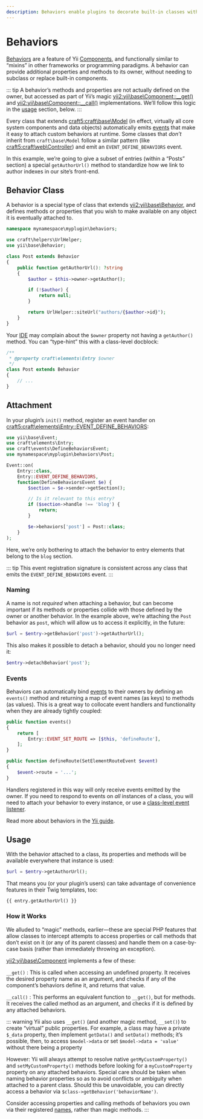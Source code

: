 ```yaml
---
description: Behaviors enable plugins to decorate built-in classes with native-feeling attributes and methods.
---
```


# Behaviors

[Behaviors](guide:concept-behaviors) are a feature of Yii [Components](guide:concept-components), and functionally similar to “mixins” in other frameworks or programming paradigms. A behavior can provide additional properties and methods to its owner, without needing to subclass or replace built-in components.

::: tip
A behavior’s methods and properties are not actually defined on the owner, but accessed as part of Yii’s magic <yii2:yii\base\Component::__get()> and <yii2:yii\base\Component::__call()> implementations. We’ll follow this logic in the [usage](#usage) section, below.
:::

Every class that extends <craft5:craft\base\Model> (in effect, virtually all core system components and data objects) automatically emits [events](events.md) that make it easy to attach custom behaviors at runtime. Some classes that _don’t_ inherit from `craft\base\Model` follow a similar pattern (like <craft5:craft\web\Controller>) and emit an `EVENT_DEFINE_BEHAVIORS` event.

In this example, we’re going to give a subset of entries (within a “Posts” section) a special `getAuthorUrl()` method to standardize how we link to author indexes in our site’s front-end.

## Behavior Class

A behavior is a special type of class that extends <yii2:yii\base\Behavior>, and defines methods or properties that you wish to make available on any object it is eventually attached to.

```php
namespace mynamespace\myplugin\behaviors;

use craft\helpers\UrlHelper;
use yii\base\Behavior;

class Post extends Behavior
{
    public function getAuthorUrl(): ?string
    {
        $author = $this->owner->getAuthor();

        if (!$author) {
            return null;
        }

        return UrlHelper::siteUrl("authors/{$author->id}");
    }
}
```

Your [IDE](README.md#ide) may complain about the `$owner` property not having a `getAuthor()` method. You can “type-hint” this with a class-level docblock:

```php
/**
 * @property craft\elements\Entry $owner
 */
class Post extends Behavior
{
    // ...
}
```

## Attachment

In your plugin’s `init()` method, register an event handler on <craft5:craft\elements\Entry::EVENT_DEFINE_BEHAVIORS>:

```php
use yii\base\Event;
use craft\elements\Entry;
use craft\events\DefineBehaviorsEvent;
use mynamespace\myplugin\behaviors\Post;

Event::on(
    Entry::class,
    Entry::EVENT_DEFINE_BEHAVIORS,
    function(DefineBehaviorsEvent $e) {
        $section = $e->sender->getSection();

        // Is it relevant to this entry?
        if ($section->handle !== 'blog') {
            return;
        }

        $e->behaviors['post'] = Post::class;
    }
);
```

Here, we’re only bothering to attach the behavior to entry elements that belong to the `blog` section.

::: tip
This event registration signature is consistent across any class that emits the `EVENT_DEFINE_BEHAVIORS` event.
:::

### Naming

A name is not _required_ when attaching a behavior, but can become important if its methods or properties collide with those defined by the owner or another behavior. In the example above, we’re attaching the `Post` behavior as `post`, which will allow us to access it explicitly, in the future:

```php
$url = $entry->getBehavior('post')->getAuthorUrl();
```

This also makes it possible to detach a behavior, should you no longer need it:

```php
$entry->detachBehavior('post');
```

### Events

Behaviors can automatically bind [events](events.md) to their owners by defining an `events()` method and returning a map of event names (as keys) to methods (as values). This is a great way to collocate event handlers and functionality when they are already tightly coupled:

```php
public function events()
{
    return [
        Entry::EVENT_SET_ROUTE => [$this, 'defineRoute'],
    ];
}

public function defineRoute(SetElementRouteEvent $event)
{
    $event->route = '...';
}
```

Handlers registered in this way will only receive events emitted by the owner. If you need to respond to events on _all_ instances of a class, you will need to attach your behavior to every instance, or use a [class-level event listener](events.md#class-level-events).

Read more about behaviors in the [Yii guide](guide:concept-behaviors#handling-component-events).

## Usage

With the behavior attached to a class, its properties and methods will be available everywhere that instance is used:

```php
$url = $entry->getAuthorUrl();
```

That means you (or your plugin’s users) can take advantage of convenience features in their Twig templates, too:

```twig
{{ entry.getAuthorUrl() }}
```

### How it Works

We alluded to “magic” methods, earlier—these are special PHP features that allow classes to intercept attempts to access properties or call methods that don’t exist on it (or any of its parent classes) and handle them on a case-by-case basis (rather than immediately throwing an exception).

<yii2:yii\base\Component> implements a few of these:

`__get()`
: This is called when accessing an undefined property. It receives the desired property name as an argument, and checks if any of the component’s behaviors define it, and returns that value.

`__call()`
: This performs an equivalent function to `__get()`, but for methods. It receives the called method as an argument, and checks if it is defined by any attached behaviors.

::: warning
Yii also uses `__get()` (and another magic method, `__set()`) to create “virtual” public properties. For example, a class may have a private `$_data` property, then implement `getData()` and `setData()` methods; it’s possible, then, to access `$model->data` or set `$model->data = 'value'` without there being a property

However: Yii will always attempt to resolve native `getMyCustomProperty()` and `setMyCustomProperty()` methods before looking for a `myCustomProperty` property on any attached behaviors. Special care should be taken when naming behavior properties so as to avoid conflicts or ambiguity when attached to a parent class. Should this be unavoidable, you can directly access a behavior via `$class->getBehavior('behaviorName')`.

Consider accessing properties and calling methods of behaviors you own via their registered [names](#naming), rather than magic methods.
:::

<Todo notes="This would be a perfect place to include some information about adding custom columns to elements." />
